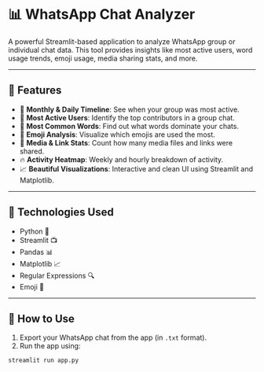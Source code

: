 # 📊 WhatsApp Chat Analyzer

A powerful Streamlit-based application to analyze WhatsApp group or individual chat data. This tool provides insights like most active users, word usage trends, emoji usage, media sharing stats, and more.

---

## 🚀 Features

- 📅 **Monthly & Daily Timeline**: See when your group was most active.
- 👤 **Most Active Users**: Identify the top contributors in a group chat.
- 💬 **Most Common Words**: Find out what words dominate your chats.
- 🤖 **Emoji Analysis**: Visualize which emojis are used the most.
- 📎 **Media & Link Stats**: Count how many media files and links were shared.
- 🔥 **Activity Heatmap**: Weekly and hourly breakdown of activity.
- 📈 **Beautiful Visualizations**: Interactive and clean UI using Streamlit and Matplotlib.

---

## 🧠 Technologies Used

- Python 🐍
- Streamlit 📺
- Pandas 📊
- Matplotlib 📈
- Regular Expressions 🔍
- Emoji 🧩

---

## 📂 How to Use

1. Export your WhatsApp chat from the app (in `.txt` format).
2. Run the app using:

```bash
streamlit run app.py
